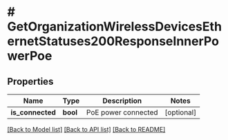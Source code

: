 # # GetOrganizationWirelessDevicesEthernetStatuses200ResponseInnerPowerPoe

## Properties

Name | Type | Description | Notes
------------ | ------------- | ------------- | -------------
**is_connected** | **bool** | PoE power connected | [optional]

[[Back to Model list]](../../README.md#models) [[Back to API list]](../../README.md#endpoints) [[Back to README]](../../README.md)
